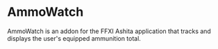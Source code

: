 # AmmoWatch
AmmoWatch is an addon for the FFXI Ashita application that tracks and displays the user's equipped ammunition total. 
